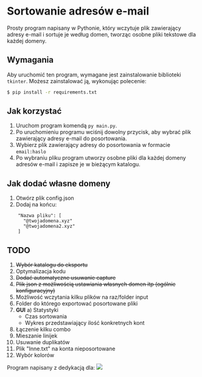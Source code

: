 # Sortowanie adresów e-mail

Prosty program napisany w Pythonie, który wczytuje plik zawierający adresy e-mail i sortuje je według domen, tworząc osobne pliki tekstowe dla każdej domeny.

## Wymagania

Aby uruchomić ten program, wymagane jest zainstalowanie biblioteki `tkinter`. Możesz zainstalować ją, wykonując polecenie:

```bash
$ pip install -r requirements.txt
```

## Jak korzystać

1. Uruchom program komendą `py main.py`.
2. Po uruchomieniu programu wciśnij dowolny przycisk, aby wybrać plik zawierający adresy e-mail do posortowania.
3. Wybierz plik zawierający adresy do posortowania w formacie `email:haslo`
4. Po wybraniu pliku program utworzy osobne pliki dla każdej domeny adresów e-mail i zapisze je w bieżącym katalogu.

## Jak dodać własne domeny

1. Otwórz plik config.json
2. Dodaj na końcu:
```
  	"Nazwa pliku": [
      "@twojadomena.xyz"
      "@twojadomena2.xyz"
    ]
 ```

## TODO

1. ~~Wybór katalogu do eksportu~~
2. Optymalizacja kodu
3. ~~Dodać automatyczne usuwanie capture~~
4. ~~Plik json z możliwością ustawiania własnych domen itp (ogólnie konfiguracyjny)~~
5. Możliwość wczytania kilku plików na raz/folder input
6. Folder do którego exportować posortowane pliki
7. **GUI** 
  a) Statystyki
    - Czas sortowania
    - Wykres przedstawiający ilość konkretnych kont
8. Łączenie kilku combo
9. Mieszanie linijek
10. Usuwanie duplikatów
11. Plik "Inne.txt" na konta nieposortowane
12. Wybór kolorów


Program napisany z dedykacją dla:
![](https://imgur.com/R5zmVzA.png)